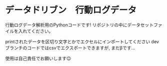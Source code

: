 # データドリブン　行動ログデータ

行動ログデータ解析用のPythonコードです!
リポジトリの中にデータセットファイルを入れてください。

printされたデータを区切り文字とかでエクセルにインポートしてください
devブランチのコードではcsvでエクスポートできますが, まだβです...

使用は自己責任でお願いします😉
